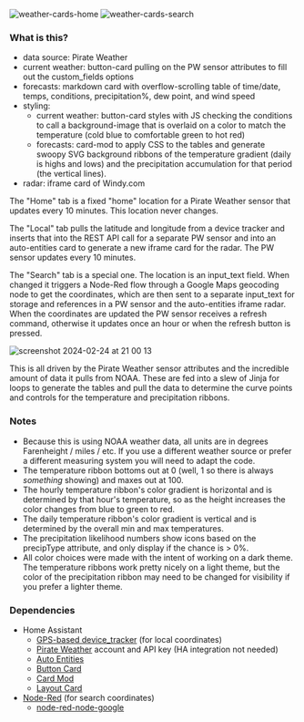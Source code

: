 ![weather-cards-home](https://github.com/derekakessler/Home-Assistant-Custom-Weather-Cards/assets/1646121/fc0c2492-711f-4ba9-b7cd-7917566b2446)
![weather-cards-search](https://github.com/derekakessler/Home-Assistant-Custom-Weather-Cards/assets/1646121/449a2f77-4c40-49b7-b631-b348b4ea9414)

### What is this?

- data source: Pirate Weather
- current weather: button-card pulling on the PW sensor attributes to fill out the custom_fields options
- forecasts: markdown card with overflow-scrolling table of time/date, temps, conditions, precipitation%, dew point, and wind speed
- styling:
  - current weather: button-card styles with JS checking the conditions to call a background-image that is overlaid on a color to match the temperature (cold blue to comfortable green to hot red)
  - forecasts: card-mod to apply CSS to the tables and generate swoopy SVG background ribbons of the temperature gradient (daily is highs and lows) and the precipitation accumulation for that period (the vertical lines).
- radar: iframe card of Windy.com

The "Home" tab is a fixed "home" location for a Pirate Weather sensor that updates every 10 minutes. This location never changes.

The "Local" tab pulls the latitude and longitude from a device tracker and inserts that into the REST API call for a separate PW sensor and into an auto-entities card to generate a new iframe card for the radar. The PW sensor updates every 10 minutes.

The "Search" tab is a special one. The location is an input_text field. When changed it triggers a Node-Red flow through a Google Maps geocoding node to get the coordinates, which are then sent to a separate input_text for storage and references in a PW sensor and the auto-entities iframe radar. When the coordinates are updated the PW sensor receives a refresh command, otherwise it updates once an hour or when the refresh button is pressed.

![screenshot 2024-02-24 at 21 00 13](https://github.com/derekakessler/Home-Assistant-Custom-Weather-Cards/assets/1646121/784fa1b4-2610-439f-b9fc-f9ec70bda461)

This is all driven by the Pirate Weather sensor attributes and the incredible amount of data it pulls from NOAA. These are fed into a slew of Jinja for loops to generate the tables and pull the data to determine the curve points and controls for the temperature and precipitation ribbons.

### Notes

- Because this is using NOAA weather data, all units are in degrees Farenheight / miles / etc. If you use a different weather source or prefer a different measuring system you will need to adapt the code.
- The temperature ribbon bottoms out at 0 (well, 1 so there is always _something_ showing) and maxes out at 100.
- The hourly temperature ribbon's color gradient is horizontal and is determined by that hour's temperature, so as the height increases the color changes from blue to green to red.
- The daily temperature ribbon's color gradient is vertical and is determined by the overall min and max temperatures.
- The precipitation likelihood numbers show icons based on the precipType attribute, and only display if the chance is > 0%.
- All color choices were made with the intent of working on a dark theme. The temperature ribbons work pretty nicely on a light theme, but the color of the precipitation ribbon may need to be changed for visibility if you prefer a lighter theme.

### Dependencies

- Home Assistant
  - [GPS-based device_tracker](https://www.home-assistant.io/integrations/device_tracker/) (for local coordinates)
  - [Pirate Weather](https://pirate-weather.apiable.io/) account and API key (HA integration not needed)
  - [Auto Entities](https://github.com/thomasloven/lovelace-auto-entities)
  - [Button Card](https://github.com/custom-cards/button-card)
  - [Card Mod](https://github.com/thomasloven/lovelace-card-mod)
  - [Layout Card](https://github.com/thomasloven/lovelace-layout-card)
- [Node-Red](https://github.com/hassio-addons/addon-node-red) (for search coordinates)
  - [node-red-node-google](https://flows.nodered.org/node/node-red-node-google)
